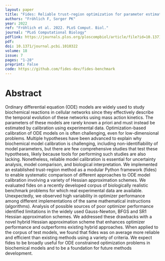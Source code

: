 ```yaml
---
layout: paper
title: "Fides: Reliable trust-region optimization for parameter estimation of ordinary differential equation models"
authors: "Fröhlich F, Sorger PK"
year: 2022
ref: "Fröhlich et al. 2022. PLoS Comput. Biol."
journal: "PLoS Computational Biology"
pdflink: https://journals.plos.org/ploscompbiol/article/file?id=10.1371/journal.pcbi.1010322&type=printable
pdf: 
doi: 10.1371/journal.pcbi.1010322
volume: 18
issue: 7
pages: "1-28"
preprint: False
code: https://github.com/fides-dev/fides-benchmark
---
```


# Abstract

Ordinary differential equation (ODE) models are widely used to study biochemical reactions in cellular networks since they effectively describe the temporal evolution of these networks using mass action kinetics. The parameters of these models are rarely known a priori and must instead be estimated by calibration using experimental data. Optimization-based calibration of ODE models on is often challenging, even for low-dimensional problems. Multiple hypotheses have been advanced to explain why biochemical model calibration is challenging, including non-identifiability of model parameters, but there are few comprehensive studies that test these hypotheses, likely because tools for performing such studies are also lacking. Nonetheless, reliable model calibration is essential for uncertainty analysis, model comparison, and biological interpretation. We implemented an established trust-region method as a modular Python framework (fides) to enable systematic comparison of different approaches to ODE model calibration involving a variety of Hessian approximation schemes. We evaluated fides on a recently developed corpus of biologically realistic benchmark problems for which real experimental data are available. Unexpectedly, we observed high variability in optimizer performance among different implementations of the same mathematical instructions (algorithms). Analysis of possible sources of poor optimizer performance identified limitations in the widely used Gauss-Newton, BFGS and SR1 Hessian approximation schemes. We addressed these drawbacks with a novel hybrid Hessian approximation scheme that enhances optimizer performance and outperforms existing hybrid approaches. When applied to the corpus of test models, we found that fides was on average more reliable and efficient than existing methods using a variety of criteria. We expect fides to be broadly useful for ODE constrained optimization problems in biochemical models and to be a foundation for future methods development.
